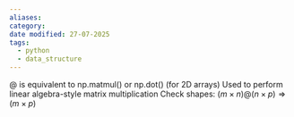 ```yaml
---
aliases: 
category: 
date modified: 27-07-2025
tags:
  - python
  - data_structure
---
```



@ is equivalent to np.matmul() or np.dot() (for 2D arrays)
Used to perform linear algebra-style matrix multiplication
Check shapes: $(m \times n) @ (n \times p) \Rightarrow (m \times p)$

